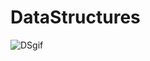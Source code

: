 # DataStructures
![DSgif](https://github.com/HelanaNady/DataStructure/assets/137416623/34fe0650-786f-406f-b490-fa6d8ca4e58a)
